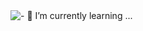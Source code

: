 <picture>
 <source media="(prefers-color-scheme: dark)" srcset="https://drive.google.com/file/d/0B90H-rTET-1mNVBnV2k3a1BjV1E/view?usp=sharing&resourcekey=0-6DdAMALeUzs0WTGt6m4kqg">
 <source media="(prefers-color-scheme: light)" srcset="https://drive.google.com/file/d/0B90H-rTET-1mNVBnV2k3a1BjV1E/view?usp=sharing&resourcekey=0-6DdAMALeUzs0WTGt6m4kqg">
 <img alt="- 🌱 I’m currently learning ..." src="- 🌱 I’m currently learning ...">
</picture>

<!--
**Kathysinbox/Kathysinbox** is a ✨ _special_ ✨ repository because its `README.md` (this file) appears on your GitHub profile.

Here are some ideas to get you started:

- 🔭 I’m currently working on ...
- 🌱 I’m currently learning ...
- 👯 I’m looking to collaborate on ...
- 🤔 I’m looking for help with ...
- 💬 Ask me about ...
- 📫 How to reach me: ...
- 😄 Pronouns: ...
- ⚡ Fun fact: ...
-->
